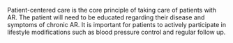 Patient-centered care is the core principle of taking care of patients with AR. The patient will need to be educated regarding their disease and symptoms of chronic AR. It is important for patients to actively participate in lifestyle modifications such as blood pressure control and regular follow up.
